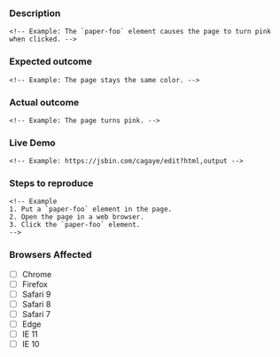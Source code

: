 <!-- Fill out what you can below. -->
### Description


    <!-- Example: The `paper-foo` element causes the page to turn pink when clicked. -->

### Expected outcome


    <!-- Example: The page stays the same color. -->

### Actual outcome


    <!-- Example: The page turns pink. -->

### Live Demo


    <!-- Example: https://jsbin.com/cagaye/edit?html,output -->

### Steps to reproduce


    <!-- Example
    1. Put a `paper-foo` element in the page.
    2. Open the page in a web browser.
    3. Click the `paper-foo` element.
    -->

### Browsers Affected
<!-- Check all that apply -->
- [ ] Chrome
- [ ] Firefox
- [ ] Safari 9
- [ ] Safari 8
- [ ] Safari 7
- [ ] Edge
- [ ] IE 11
- [ ] IE 10
